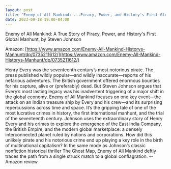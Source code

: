 ```yaml
---
layout: post
title: "Enemy of All Mankind: ...Piracy, Power, and History's First Global Manhunt"
date: 2023-09-18 19:00-04:00
---
```

Enemy of All Mankind: A True Story of Piracy, Power, and History's First Global Manhunt, by Steven Johnson

Amazon: [https://www.amazon.com/Enemy-All-Mankind-Historys-Manhunt/dp/0735211612/](https://www.amazon.com/Enemy-All-Mankind-Historys-Manhunt/dp/0735211612/)

Henry Every was the seventeenth century’s most notorious pirate. The press published wildly popular—and wildly inaccurate—reports of his nefarious adventures. The British government offered enormous bounties for his capture, alive or (preferably) dead. But Steven Johnson argues that Every’s most lasting legacy was his inadvertent triggering of a major shift in the global economy. Enemy of All Mankind focuses on one key event—the attack on an Indian treasure ship by Every and his crew—and its surprising repercussions across time and space. It’s the gripping tale of one of the most lucrative crimes in history, the first international manhunt, and the trial of the seventeenth century.
Johnson uses the extraordinary story of Henry Every and his crimes to explore the emergence of the East India Company, the British Empire, and the modern global marketplace: a densely interconnected planet ruled by nations and corporations. How did this unlikely pirate and his notorious crime end up playing a key role in the birth of multinational capitalism? In the same mode as Johnson’s classic nonfiction historical thriller The Ghost Map, Enemy of All Mankind deftly traces the path from a single struck match to a global conflagration.
\-\- Amazon review
